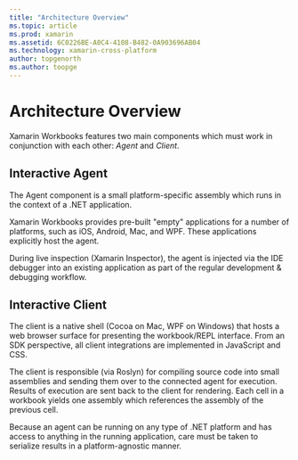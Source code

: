 ```yaml
---
title: "Architecture Overview"
ms.topic: article
ms.prod: xamarin
ms.assetid: 6C0226BE-A0C4-4108-B482-0A903696AB04
ms.technology: xamarin-cross-platform
author: topgenorth
ms.author: toopge
---
```


# Architecture Overview

Xamarin Workbooks features two main components which must work in conjunction
with each other: _Agent_ and _Client_.

## Interactive Agent

The Agent component is a small platform-specific assembly which runs in the
context of a .NET application.

Xamarin Workbooks provides pre-built "empty" applications for a number of
platforms, such as iOS, Android, Mac, and WPF. These applications explicitly
host the agent.

During live inspection (Xamarin Inspector), the agent is injected via the
IDE debugger into an existing application as part of the regular development &
debugging workflow.

## Interactive Client

The client is a native shell (Cocoa on Mac, WPF on Windows) that hosts a web
browser surface for presenting the workbook/REPL interface. From an SDK
perspective, all client integrations are implemented in JavaScript and CSS.

The client is responsible (via Roslyn) for compiling source code into small
assemblies and sending them over to the connected agent for execution. Results
of execution are sent back to the client for rendering. Each cell in a workbook
yields one assembly which references the assembly of the previous cell.

Because an agent can be running on any type of .NET platform and has access to
anything in the running application, care must be taken to serialize results in
a platform-agnostic manner.